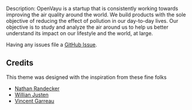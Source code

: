 Description: 
OpenVayu is a startup that is consistently working towards improving the air quality around the world. We build products with the sole objective of reducing the effect of pollution in our day-to-day lives. Our objective is to study and analyze the air around us to help us better understand its impact on our lifestyle and the world, at large.

Having any issues file a [GitHub Issue](https://github.com/ChaitanyaBaweja/ChaitanyaBaweja.github.io/issues).

## Credits

This theme was designed with the inspiration from these fine folks
- [Nathan Randecker](https://github.com/nrandecker/particle)
- [Willian Justen](https://github.com/willianjusten/will-jekyll-template)
- [Vincent Garreau](https://github.com/VincentGarreau/particles.js/)
